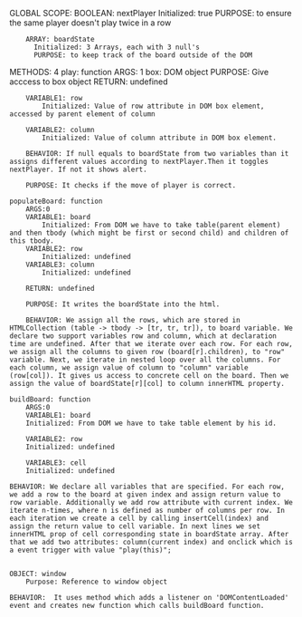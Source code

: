  GLOBAL SCOPE: 
		BOOLEAN: nextPlayer
		  Initialized: true
          PURPOSE: to ensure the same player doesn't play twice in a row

        ARRAY: boardState
          Initialized: 3 Arrays, each with 3 null's
          PURPOSE: to keep track of the board outside of the DOM

METHODS: 4
	play: function
		ARGS: 1
			box: DOM object 
			PURPOSE: Give acccess to box object
	    RETURN: undefined

        VARIABLE1: row
            Initialized: Value of row attribute in DOM box element, accessed by parent element of column 
            
        VARIABLE2: column
            Initialized: Value of column attribute in DOM box element.

		BEHAVIOR: If null equals to boardState from two variables than it assigns different values according to nextPlayer.Then it toggles nextPlayer. If not it shows alert.
      
		PURPOSE: It checks if the move of player is correct.
    
    populateBoard: function
        ARGS:0
        VARIABLE1: board
            Initialized: From DOM we have to take table(parent element) and then tbody (which might be first or second child) and children of this tbody.
        VARIABLE2: row
            Initialized: undefined
        VARIABLE3: column
            Initialized: undefined

        RETURN: undefined

        PURPOSE: It writes the boardState into the html. 

        BEHAVIOR: We assign all the rows, which are stored in HTMLCollection (table -> tbody -> [tr, tr, tr]), to board variable. We declare two support variables row and column, which at declaration time are undefined. After that we iterate over each row. For each row, we assign all the columns to given row (board[r].children), to "row" variable. Next, we iterate in nested loop over all the columns. For each column, we assign value of column to "column" variable (row[col]). It gives us access to concrete cell on the board. Then we assign the value of boardState[r][col] to column innerHTML property. 

    buildBoard: function
        ARGS:0
        VARIABLE1: board
        Initialized: From DOM we have to take table element by his id.

        VARIABLE2: row
        Initialized: undefined

        VARIABLE3: cell
        Initialized: undefined

    BEHAVIOR: We declare all variables that are specified. For each row, we add a row to the board at given index and assign return value to row variable. Additionally we add row attribute with current index. We iterate n-times, where n is defined as number of columns per row. In each iteration we create a cell by calling insertCell(index) and assign the return value to cell variable. In next lines we set innerHTML prop of cell corresponding state in boardState array. After that we add two attributes: column(current index) and onclick which is a event trigger with value "play(this)";

    
    OBJECT: window
        Purpose: Reference to window object
        
    BEHAVIOR:  It uses method which adds a listener on 'DOMContentLoaded' event and creates new function which calls buildBoard function. 
			


